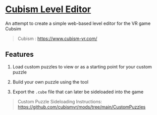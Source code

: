 # [Cubism Level Editor](https://shiva-kannan.github.io/CubismWebLevelEditor/Build/index.html)

An attempt to create a simple web-based level editor for the VR game Cubsim

> Cubism : https://www.cubism-vr.com/

## Features

1. Load custom puzzles to view or as a starting point for your custom puzzle

2. Build your own puzzle using the tool

3. Export the `.cube` file that can later be sideloaded into the game

> Custom Puzzle Sideloading Instructions: https://github.com/cubismvr/mods/tree/main/CustomPuzzles


